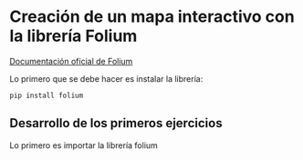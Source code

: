 # Creación de un mapa interactivo con la librería Folium

[Documentación oficial de Folium]( https://python-visualization.github.io/folium/latest/)

Lo primero que se debe hacer es instalar la librería:

    pip install folium

## Desarrollo de los primeros ejercicios

Lo primero es importar la librería folium